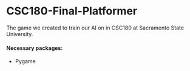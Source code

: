 # CSC180-Final-Platformer
The game we created to train our AI on in CSC180 at Sacramento State University.

#### Necessary packages:
* Pygame
